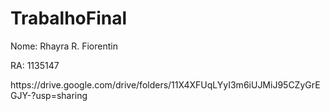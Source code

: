 # TrabalhoFinal
<p>Nome: Rhayra R. Fiorentin</p> <p>RA: 1135147 </p>
<p> https://drive.google.com/drive/folders/11X4XFUqLYyI3m6iUJMiJ95CZyGrEGJY-?usp=sharing </p>
